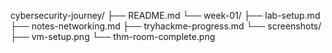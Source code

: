 cybersecurity-journey/
├── README.md
└── week-01/
    ├── lab-setup.md
    ├── notes-networking.md
    ├── tryhackme-progress.md
    └── screenshots/
        ├── vm-setup.png
        └── thm-room-complete.png
